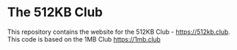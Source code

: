 # The 512KB Club

This repository contains the website for the 512KB Club - https://512kb.club. This code is based on the 1MB Club https://1mb.club
